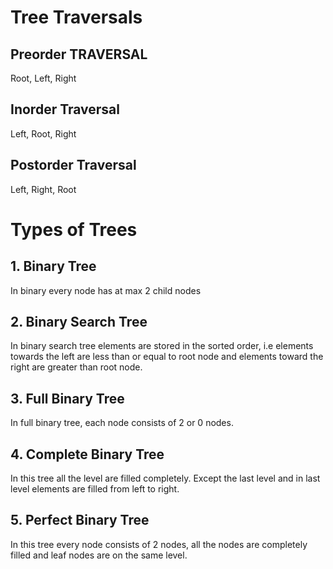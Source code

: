 # Tree Traversals
## Preorder TRAVERSAL
Root, Left, Right

## Inorder Traversal
Left, Root, Right

## Postorder Traversal
Left, Right, Root

# Types of Trees
## 1. Binary Tree
In binary every node has at max 2 child nodes

## 2. Binary Search Tree
In binary search tree elements are stored in the sorted order, i.e elements towards the left are less than or equal to root node and elements toward the right are greater than root node.

## 3. Full Binary Tree
In full binary tree, each node consists of 2 or 0 nodes.

## 4. Complete Binary Tree
In this tree all the level are filled completely. Except the last level and in last level elements are filled from left to right.

## 5. Perfect Binary Tree
In this tree every node consists of 2 nodes, all the nodes are completely filled and leaf nodes are on the same level.


